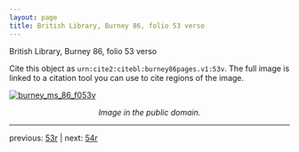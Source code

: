 ```yaml
---
layout: page
title: British Library, Burney 86, folio 53 verso
---
```


British Library, Burney 86, folio 53 verso

Cite this object as `urn:cite2:citebl:burney86pages.v1:53v`.  The full image is linked to a citation tool you can use to cite regions of the image.

[![burney_ms_86_f053v](http://www.homermultitext.org/iipsrv?IIIF=/project/homer/pyramidal/deepzoom/citebl/burney86imgs/v1/burney_ms_86_f053v.tif/full/800,/0/default.jpg)](http://www.homermultitext.org/ict2/?urn=urn:cite2:citebl:burney86imgs.v1:burney_ms_86_f053v) 

<p style="text-align: center; font-style: italic;">Image in the public domain.</p>

---

previous: [53r](../53r/) | next: [54r](../54r/)